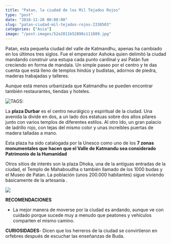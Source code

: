 ```yaml
---
title: "Patan, la ciudad de los Mil Tejados Rojos"
type: "post"
date: "2018-11-20 00:00:00"
slug: "patan-ciudad-mil-tejados-rojos-2330503"
categories: ["Asia"]
image: "/post-images/52e2811b52898s111889.jpg"
---
```


   
  
Patan, esta pequeña ciudad del valle de Katmandhu, apenas ha cambiado en los últimos tres siglos. Fue el emperador Ashoka quien delimitó la ciudad mandando construir una estupa cada punto cardinal y así Patán fue creciendo en forma de mandala. Un simple paseo por el centro y te das cuenta que está lleno de templos hindús y budistas, adornos de piedra, maderas trabajadas y talleres.  
  
Aunque está menos urbanizada que Katmandhu se pueden encontrar también restaurantes, tiendas y hoteles.  
  
![ TAGS:](/post-images/52e2811b52898s111889.jpg "señora de Patan fumando by Sukanto Debnath")  
  
La **plaza Durbar** es el centro neurálgico y espiritual de la ciudad. Una avenida la divide en dos, a un lado dos estatuas sobre dos altos pilares junto con varios templos de diferentes estilos. Al otro ldo, un gran palacio de ladrillo rojo, con tejas del mismo color y unas increibles puertas de madera talladas a mano.  
  
Esta plaza ha sido catalogada por la Unesco como uno de los **7 zonas monumentales que hacen que el Valle de Katmandu sea considerado Patrimonio de la Humanidad**   
  
Otros sitios de interés son la plaza Dhoka, una de la antiguas entradas de la ciudad, el Templo de Mahaboudha o también llamado de los 1000 budas y el Museo de Patan. La población (unos 200.000 habitantes) sigue viviendo básicamente de la artesanía .  
  
![](/post-images/52e281a806cf6s325653.jpg)  
  
   
  
**RECOMENDACIONES**

- La mejor manera de moverse por la ciudad es andando, aunque ve con cuidado porque sucede muy a menudo que peatones y vehículos comparten el mismo camino.

**CURIOSIDADES**- Dicen que los herreros de la ciudad se convirtieron en orfebres después de escuchar las enseñanzas de Buda.